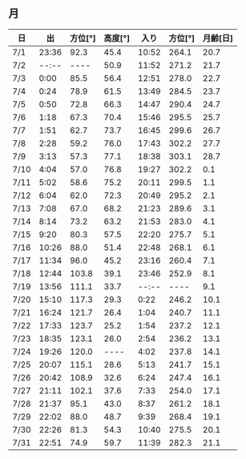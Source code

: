 ## 月

|日|出|方位[°]|高度[°]|入り|方位[°]|月齢[日]|  
|---|---|---|---|---|---|---|  
|7/1|23:36|92.3|45.4|10:52|264.1|20.7|  
|7/2|--:--|----|50.9|11:52|271.2|21.7|  
|7/3|0:00|85.5|56.4|12:51|278.0|22.7|  
|7/4|0:24|78.9|61.5|13:49|284.5|23.7|  
|7/5|0:50|72.8|66.3|14:47|290.4|24.7|  
|7/6|1:18|67.3|70.4|15:46|295.5|25.7|  
|7/7|1:51|62.7|73.7|16:45|299.6|26.7|  
|7/8|2:28|59.2|76.0|17:43|302.2|27.7|  
|7/9|3:13|57.3|77.1|18:38|303.1|28.7|  
|7/10|4:04|57.0|76.8|19:27|302.2|0.1|  
|7/11|5:02|58.6|75.2|20:11|299.5|1.1|  
|7/12|6:04|62.0|72.3|20:49|295.2|2.1|  
|7/13|7:08|67.0|68.2|21:23|289.6|3.1|  
|7/14|8:14|73.2|63.2|21:53|283.0|4.1|  
|7/15|9:20|80.3|57.5|22:20|275.7|5.1|  
|7/16|10:26|88.0|51.4|22:48|268.1|6.1|  
|7/17|11:34|96.0|45.2|23:16|260.4|7.1|  
|7/18|12:44|103.8|39.1|23:46|252.9|8.1|  
|7/19|13:56|111.1|33.7|--:--|----|9.1|  
|7/20|15:10|117.3|29.3|0:22|246.2|10.1|  
|7/21|16:24|121.7|26.4|1:04|240.7|11.1|  
|7/22|17:33|123.7|25.2|1:54|237.2|12.1|  
|7/23|18:35|123.1|26.0|2:54|236.2|13.1|  
|7/24|19:26|120.0|----|4:02|237.8|14.1|  
|7/25|20:07|115.1|28.6|5:13|241.7|15.1|  
|7/26|20:42|108.9|32.6|6:24|247.4|16.1|  
|7/27|21:11|102.1|37.6|7:33|254.0|17.1|  
|7/28|21:37|95.1|43.0|8:37|261.2|18.1|  
|7/29|22:02|88.0|48.7|9:39|268.4|19.1|  
|7/30|22:26|81.3|54.3|10:40|275.5|20.1|  
|7/31|22:51|74.9|59.7|11:39|282.3|21.1|  


